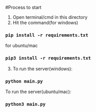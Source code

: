 #Process to start 
1. Open terminal/cmd in this directory
2. Hit the command(for windows) 
### `pip install -r requirements.txt`
for ubuntu/mac
### `pip3 install -r requirements.txt`
3. To run the server(windows):
### `python main.py`

To run the server(ubuntu/mac):
### `python3 main.py`
